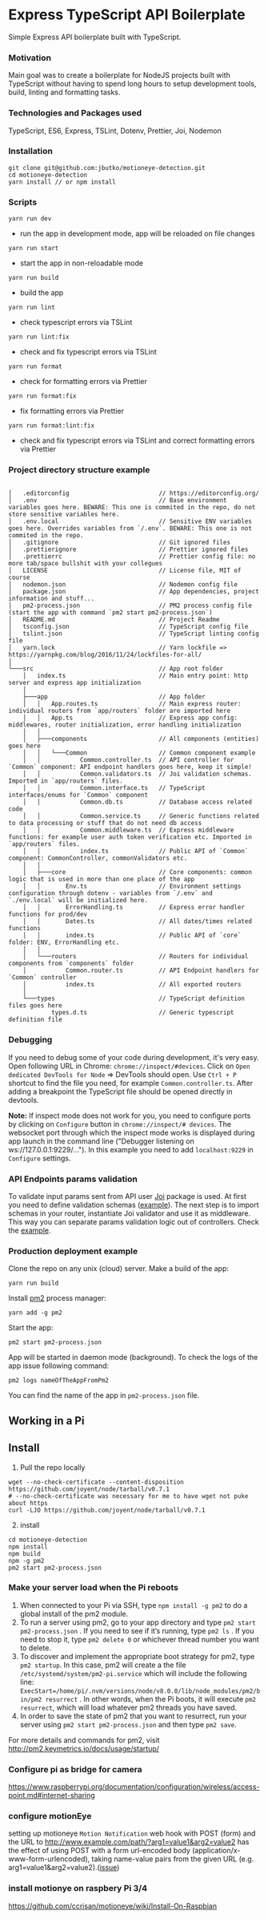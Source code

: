 # Express TypeScript API Boilerplate

Simple Express API boilerplate built with TypeScript.

### Motivation

Main goal was to create a boilerplate for NodeJS projects built with TypeScript without having to spend long hours to setup development tools, build, linting and formatting tasks.

### Technologies and Packages used

TypeScript, ES6, Express, TSLint, Dotenv, Prettier, Joi, Nodemon

### Installation

```
git clone git@github.com:jbutko/motioneye-detection.git
cd motioneye-detection
yarn install // or npm install
```

### Scripts

`yarn run dev`

- run the app in development mode, app will be reloaded on file changes

`yarn run start`

- start the app in non-reloadable mode

`yarn run build`

- build the app

`yarn run lint`

- check typescript errors via TSLint

`yarn run lint:fix`

- check and fix typescript errors via TSLint

`yarn run format`

- check for formatting errors via Prettier

`yarn run format:fix`

- fix formatting errors via Prettier

`yarn run format:lint:fix`

- check and fix typescript errors via TSLint and correct formatting errors via Prettier

### Project directory structure example

```

│   .editorconfig                         // https://editorconfig.org/
│   .env                                  // Base environment variables goes here. BEWARE: This one is commited in the repo, do not store sensitive variables here.
│   .env.local                            // Sensitive ENV variables goes here. Overrides variables from `/.env`. BEWARE: This one is not commited in the repo.
│   .gitignore                            // Git ignored files
│   .prettierignore                       // Prettier ignored files
│   .prettierrc                           // Prettier config file: no more tab/space bullshit with your collegues
│   LICENSE                               // License file, MIT of course
│   nodemon.json                          // Nodemon config file
│   package.json                          // App dependencies, project information and stuff...
│   pm2-process.json                      // PM2 process config file (start the app with command `pm2 start pm2-process.json`)
│   README.md                             // Project Readme
│   tsconfig.json                         // TypeScript config file
│   tslint.json                           // TypeScript linting config file
│   yarn.lock                             // Yarn lockfile => https://yarnpkg.com/blog/2016/11/24/lockfiles-for-all/
│
└───src                                   // App root folder
    │   index.ts                          // Main entry point: http server and express app initialization
    │
    ├───app                               // App folder
    │   │   App.routes.ts                 // Main express router: individual routers from `app/routers` folder are imported here
    │   │   App.ts                        // Express app config: middlewares, router initialization, error handling initialization
    │   │
    │   ├───components                    // All components (entities) goes here
    │   │   └───Common                    // Common component example
    │   │           Common.controller.ts  // API controller for `Common` component: API endpoint handlers goes here, keep it simple!
    │   │           Common.validators.ts  // Joi validation schemas. Imported in `app/routers` files.
    │   │           Common.interface.ts   // TypeScript interfaces/enums for `Common` component
    │   │           Common.db.ts          // Database access related code
    │   │           Common.service.ts     // Generic functions related to data processing or stuff that do not need db access
    │   │           Common.middleware.ts  // Express middleware functions: for example user auth token verification etc. Imported in `app/routers` files.
    │   │           index.ts              // Public API of `Common` component: CommonController, commonValidators etc.
    │   │
    │   ├───core                          // Core components: common logic that is used in more than one place of the app
    │   │       Env.ts                    // Environment settings configuration through dotenv - variables from `/.env` and `./env.local` will be initialized here.
    │   │       ErrorHandling.ts          // Express error handler functions for prod/dev
    │   │       Dates.ts                  // All dates/times related functions
    │   │       index.ts                  // Public API of `core` folder: ENV, ErrorHandling etc.
    │   │
    │   └───routers                       // Routers for individual components from `components` folder
    │           Common.router.ts          // API Endpoint handlers for `Common` controller
    │           index.ts                  // All exported routers
    │
    └───types                             // TypeScript definition files goes here
            types.d.ts                    // Generic typescript definition file

```

### Debugging

If you need to debug some of your code during development, it's very easy. Open following URL in Chrome: `chrome://inspect/#devices`. Click on `Open dedicated DevTools for Node` => DevTools should open. Use `Ctrl + P` shortcut to find the file you need, for example `Common.controller.ts`. After adding a breakpoint the TypeScript file should be opened directly in devtools.

**Note:** If inspect mode does not work for you, you need to configure ports by clicking on `Configure` button in `chrome://inspect/# devices`. The websocket port through which the inspect mode works is displayed during app launch in the command line ("Debugger listening on ws://127.0.0.1:9229/..."). In this example you need to add `localhost:9229` in `Configure` settings.

### API Endpoints params validation

To validate input params sent from API user [Joi](https://github.com/hapijs/joi) package is used. At first you need to define validation schemas ([example](https://github.com/jbutko/motioneye-detection/blob/master/src/app/components/Common/Common.validators.ts)). The next step is to import schemas in your router, instantiate Joi validator and use it as middleware. This way you can separate params validation logic out of controllers. Check the [example](https://github.com/jbutko/motioneye-detection/blob/master/src/app/routers/Common.router.ts).

### Production deployment example

Clone the repo on any unix (cloud) server. Make a build of the app:

```
yarn run build
```

Install [pm2](https://github.com/Unitech/pm2) process manager:

```
yarn add -g pm2
```

Start the app:

```
pm2 start pm2-process.json
```

App will be started in daemon mode (background). To check the logs of the app issue following command:

```
pm2 logs nameOfTheAppFromPm2
```

You can find the name of the app in `pm2-process.json` file.


## Working in a Pi

## Install

1. Pull the repo locally
```
wget --no-check-certificate --content-disposition https://github.com/joyent/node/tarball/v0.7.1
# --no-check-certificate was necessary for me to have wget not puke about https
curl -LJO https://github.com/joyent/node/tarball/v0.7.1
```

2. install
```
cd motioneye-detection
npm install
npm build
npm -g pm2
pm2 start pm2-process.json
```

### Make your server load when the Pi reboots

1. When connected to your Pi via SSH, type `npm install -g pm2` to do a global install of the pm2 module.
2. To run a server using pm2, go to your app directory and type `pm2 start pm2-process.json` . If you need to see if it’s running, type `pm2 ls` . If you need to stop it, type `pm2 delete 0` or whichever thread number you want to delete.
3. To discover and implement the appropriate boot strategy for pm2, type `pm2 startup`. In this case, pm2 will create a the file `/etc/systemd/system/pm2-pi.service` which will include the following line: `ExecStart=/home/pi/.nvm/versions/node/v8.0.0/lib/node_modules/pm2/bin/pm2 resurrect` . In other words, when the Pi boots, it will execute `pm2 resurrect`, which will load whatever pm2 threads you have saved.
4. In order to save the state of pm2 that you want to resurrect, run your server using `pm2 start pm2-process.json` and then type `pm2 save`.

For more details and commands for pm2, visit http://pm2.keymetrics.io/docs/usage/startup/

### Configure pi as bridge for camera

https://www.raspberrypi.org/documentation/configuration/wireless/access-point.md#internet-sharing


### configure motionEye

setting up motioneye `Motion Notification` web hook with POST (form) and the URL to http://www.example.com/path/?arg1=value1&arg2=value2 has the effect of using POST with a form url-encoded body (application/x-www-form-urlencoded), taking name-value pairs from the given URL (e.g. arg1=value1&arg2=value2).([issue](https://github.com/ccrisan/motioneyeos/issues/674))


### install motionye on raspbery Pi 3/4

https://github.com/ccrisan/motioneye/wiki/Install-On-Raspbian
